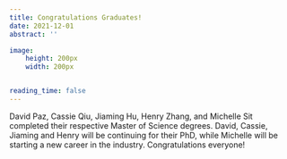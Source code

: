 ```yaml
---
title: Congratulations Graduates!
date: 2021-12-01
abstract: ''

image:
    height: 200px
    width: 200px


reading_time: false
---
```





<!--more-->
David Paz, Cassie Qiu, Jiaming Hu, Henry Zhang, and Michelle Sit completed their respective Master of Science degrees. David, Cassie, Jiaming and Henry will be continuing for their PhD, while Michelle will be starting a new career in the industry. Congratulations everyone!

